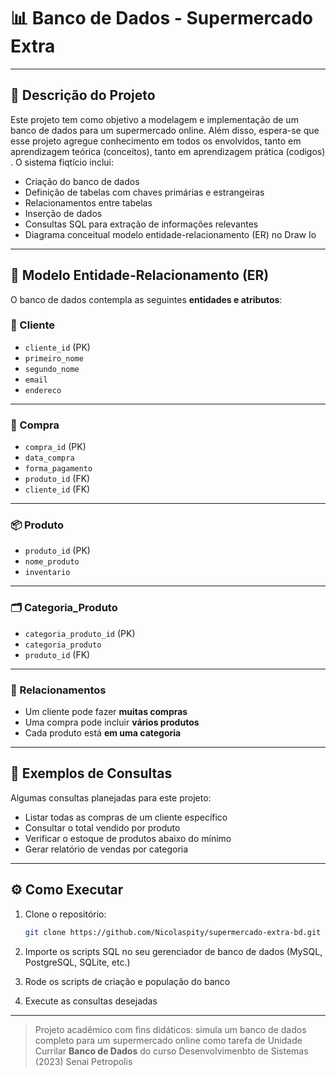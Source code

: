 # 📊 Banco de Dados - Supermercado Extra

---

## 📃 Descrição do Projeto

Este projeto tem como objetivo a modelagem e implementação de um banco de dados para um supermercado online. Além disso, espera-se que esse projeto agregue conhecimento em todos os envolvidos, tanto em aprendizagem teórica (conceitos), tanto em aprendizagem prática (codigos) . O sistema fiqtício inclui:

- Criação do banco de dados
- Definição de tabelas com chaves primárias e estrangeiras
- Relacionamentos entre tabelas
- Inserção de dados
- Consultas SQL para extração de informações relevantes
- Diagrama conceitual modelo entidade-relacionamento (ER) no Draw Io

---

## 🔁 Modelo Entidade-Relacionamento (ER)

O banco de dados contempla as seguintes **entidades e atributos**:

### 🧾 Cliente
- `cliente_id` (PK)
- `primeiro_nome`
- `segundo_nome`
- `email`
- `endereco`

---

### 🛒 Compra
- `compra_id` (PK)
- `data_compra`
- `forma_pagamento`
- `produto_id` (FK)
- `cliente_id` (FK)

---

### 📦 Produto
- `produto_id` (PK)
- `nome_produto`
- `inventario`

---

### 🗂️ Categoria_Produto
- `categoria_produto_id` (PK)
- `categoria_produto`
- `produto_id` (FK)

---

### 🔗 Relacionamentos

- Um cliente pode fazer **muitas compras**
- Uma compra pode incluir **vários produtos**
- Cada produto está **em uma categoria**

---

## 🔎 Exemplos de Consultas

Algumas consultas planejadas para este projeto:

- Listar todas as compras de um cliente específico
- Consultar o total vendido por produto
- Verificar o estoque de produtos abaixo do mínimo
- Gerar relatório de vendas por categoria

---

## ⚙️ Como Executar

1. Clone o repositório:
    ```bash
    git clone https://github.com/Nicolaspity/supermercado-extra-bd.git
    ```

2. Importe os scripts SQL no seu gerenciador de banco de dados (MySQL, PostgreSQL, SQLite, etc.)

3. Rode os scripts de criação e população do banco

4. Execute as consultas desejadas

---

> Projeto acadêmico com fins didáticos: simula um banco de dados completo para um supermercado online como tarefa de Unidade Currilar **Banco de Dados** do curso Desenvolvimenbto de Sistemas (2023) Senai Petropolis
